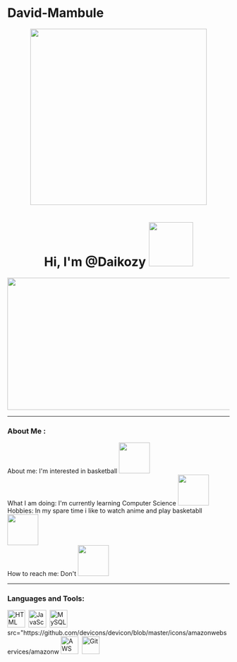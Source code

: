 # David-Mambule
<div id="header" align="center">
<img src="https://media.giphy.com/media/3ornk5Q8IO6gpwDrAQ/giphy.gif" width="400"/>
<h1>
Hi, I'm @Daikozy
<img src="https://media.giphy.com/media/lvjldZH7sUbyU/giphy.gif" width="100" />
</div>
</h1>

<div align="center">
<img src="https://media.giphy.com/media/26tn33aiTi1jkl6H6/giphy.gif" width="600"
height="300"/>
</div>

---

### About Me :
About me: I'm interested in basketball
<img src="https://media.giphy.com/media/l46CzMzHoPpA80ecw/giphy.gif" width="70">
<br>
What I am doing: I'm currently learning Computer Science
<img src="https://media.giphy.com/media/RbDKaczqWovIugyJmW/giphy.gif" width="70">
<br>
Hobbies: In my spare time i like to watch anime and play basketabll
<img src="https://media.giphy.com/media/aDS8SjVtS3Mwo/giphy.gif" width="70">
<br>
How to reach me: Don't
<img src="https://media.giphy.com/media/nBxg1Ekx64BmGAaD2r/giphy.gif" width="70">

---

### Languages and Tools:
<div>
<img src="https://github.com/devicons/devicon/blob/master/icons/html5/html5- original.svg" title="HTML5" alt="HTML" width="40" height="40" />&nbsp; <img
src="https://github.com/devicons/devicon/blob/master/icons/javascript/javascript- original.svg" title="JavaScript" alt="JavaScript" width="40" height="40" />&nbsp; <img src="https://github.com/devicons/devicon/blob/master/icons/mysql/mysql- original-wordmark.svg" title="MySQL" alt="MySQL" width="40" height="40" />&nbsp; src="https://github.com/devicons/devicon/blob/master/icons/amazonwebservices/amazonw
<img
ebservices-plain-wordmark.svg" title="AWS" alt="AWS" width="40" height="40" />&nbsp; <img src="https://github.com/devicons/devicon/blob/master/icons/git/git-original- wordmark.svg" title="Git" **alt="Git" width="40" height="40" />
</div>
